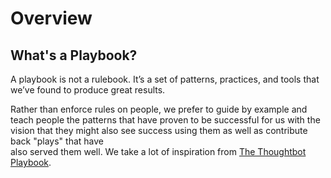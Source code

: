 # Overview

## What's a Playbook?

A playbook is not a rulebook. It’s a set of patterns, practices, and tools that we’ve found to produce great results.

Rather than enforce rules on people, we prefer to guide by example and teach people the patterns that have proven to be successful for us with the vision that they might also see success using them as well as contribute back "plays" that have  
also served them well. We take a lot of inspiration from [The Thoughtbot Playbook](https://thoughtbot.com/playbook).

